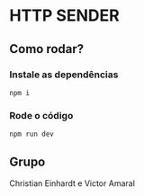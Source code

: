 # HTTP SENDER
## Como rodar?
### Instale as dependências
```
npm i
```
### Rode o código
```
npm run dev
```
## Grupo
Christian Einhardt e Victor Amaral